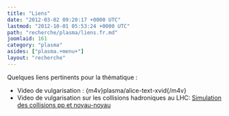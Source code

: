 ```yaml
---
title: "Liens"
date: "2012-03-02 09:20:17 +0000 UTC"
lastmod: "2012-10-01 05:53:24 +0000 UTC"
path: "recherche/plasma/liens.fr.md"
joomlaid: 161
category: "plasma"
asides: ["plasma.+menu+"]
layout: "recherche"
---
```

Quelques liens pertinents pour la thématique : 

*   Video de vulgarisation : {m4v}plasma/alice-text-xvid{/m4v}
*   Video de vulgarisation sur les collisions hadroniques au LHC: [Simulation des collisions pp et noyau-noyau](http://www.youtube.com/watch?v=IjlEAtlt4Pk)

